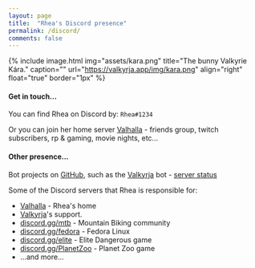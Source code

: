 ```yaml
---
layout: page
title:  "Rhea's Discord presence"
permalink: /discord/
comments: false
---
```


{% include image.html
  img="assets/kara.png"
  title="The bunny Valkyrie Kára."
  caption=""
  url="https://valkyrja.app/img/kara.png"
  align="right"
  float="true"
  border="1px"
%}

#### Get in touch...

You can find Rhea on Discord by: `Rhea#1234`

Or you can join her home server [Valhalla](https://discord.gg/3D8DagKS4d) - friends group, twitch subscribers, rp & gaming, movie nights, etc...

#### Other presence...

Bot projects on [GitHub](https://github.com/ValkyrjaProject), such as the [Valkyrja](https://valkyrja.app) bot - [server status](https://status.valkyrja.app)

Some of the Discord servers that Rhea is responsible for:
  - [Valhalla](https://discord.gg/3D8DagKS4d) - Rhea's home
  - [Valkyrja](https://discord.gg/XgVvkXx)'s support.
  - [discord.gg/mtb](https://discord.gg/mtb) - Mountain Biking community
  - [discord.gg/fedora](https://discord.gg/fedora) - Fedora Linux
  - [discord.gg/elite](https://discord.gg/elite) - Elite Dangerous game
  - [discord.gg/PlanetZoo](https://discord.gg/planetzoo) - Planet Zoo game
  - ...and more...

